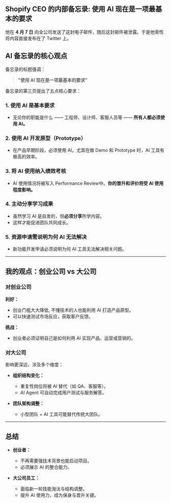 ## Shopify CEO 的内部备忘录: 使用 AI 现在是一项最基本的要求

他在 **4 月 7 日** 向全公司发送了这封电子邮件，随后这封邮件被泄露。于是他索性将内容直接发布在了 Twitter 上。

## AI 备忘录的核心观点

备忘录的标题强调：

> **"使用 AI 现在是一项最基本的要求"**

备忘录的第三页提出了五点核心要求：

### 1. 使用 AI 是基本要求

- 无论你的职能是什么 —— 工程师、设计师、客服人员等 —— **所有人都必须使用 AI。**

### 2. 使用 AI 开发原型（Prototype）

- 在产品早期阶段，必须使用 AI。尤其在做 Demo 和 Prototype 时，AI 工具有极高的效率。

### 3. 将 AI 使用纳入绩效考核

- AI 使用情况将被写入 Performance Review中。**你的晋升和评价将受 AI 使用程度影响。**

### 4. 主动分享学习成果

- 虽然学习 AI 是自发的，但**必须分享**所学内容。
- 这样才能促进团队共同成长。

### 5. 资源申请需说明为何 AI 无法解决

- 新功能开发申请必须说明为何 AI 工具无法解决相关问题。

---

## 我的观点：创业公司 vs 大公司

### 对创业公司

**利好：**

- 创业门槛大大降低, 不懂技术的人也能利用 AI 打造产品原型。
- 可以快速测试市场反应，获取客户反馈。

**挑战：**

- 创业者必须证明自己是如何利用 AI 实现产品、运营或营销的。

### 对大公司

影响更深远，涉及多个维度：

- **组织结构变化：**
  - 重复性岗位将被 AI 替代（如 QA、客服等）。
  - AI Agent 可自动完成用户测试与服务解答。

- **团队架构调整：**
  - 小型团队 + AI 工具可能替代传统大团队。

---

## 总结

- **创业者：**
  - 不再需要强技术背景也能启动项目。
  - 必须展示 AI 的整合能力。

- **大公司员工：**
  - 面临新一轮技能淘汰与结构调整。
  - 提升 AI 使用力，成为保身与晋升关键。


